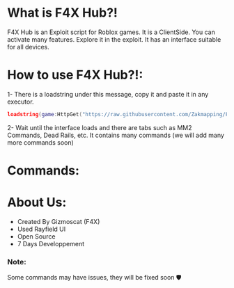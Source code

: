 # What is F4X Hub?!
F4X Hub is an Exploit script for Roblox games. It is a ClientSide. You can activate many features. Explore it in the exploit. It has an interface suitable for all devices. 

# How to use F4X Hub?!:
1- There is a loadstring under this message, copy it and paste it in any executor. 
```lua
loadstring(game:HttpGet("https://raw.githubusercontent.com/Zakmapping/F4X-Hub/refs/heads/main/source.lua"))()
```
2- Wait until the interface loads and there are tabs such as MM2 Commands, Dead Rails, etc. It contains many commands (we will add many more commands soon) 

# Commands:

# About Us:
- Created By Gizmoscat (F4X)
- Used Rayfield UI
- Open Source
- 7 Days Developpement 

### Note:
Some commands may have issues, they will be fixed soon 🛡